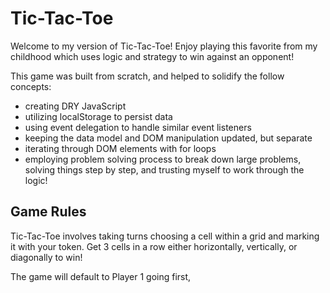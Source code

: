 # Tic-Tac-Toe

Welcome to my version of Tic-Tac-Toe!  Enjoy playing this favorite from my childhood which uses logic and strategy to win against an opponent! 

This game was built from scratch, and helped to solidify the follow concepts:
- creating DRY JavaScript
- utilizing localStorage to persist data
- using event delegation to handle similar event listeners
- keeping the data model and DOM manipulation updated, but separate
- iterating through DOM elements with for loops
- employing problem solving process to break down large problems, solving things step by step, and trusting myself to work through the logic!

## Game Rules

Tic-Tac-Toe involves taking turns choosing a cell within a grid and marking it with your token.  Get 3 cells in a row either horizontally, vertically, or diagonally to win!   


The game will default to Player 1 going first, 
